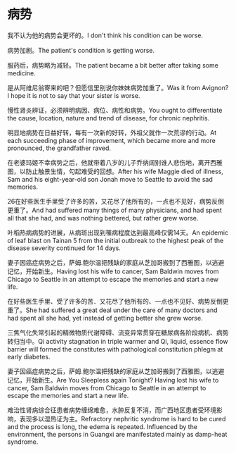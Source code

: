# 病势

<p><span class="chinese">我不认为他的病势会更坏的。</span><span class="english">I don't think his condition can be worse.</span></p>

<p><span class="chinese">病势加剧。</span><span class="english">The patient's condition is getting worse.</span></p>

<p><span class="chinese">服药后，病势略为减轻。</span><span class="english">The patient became a bit better after taking some medicine.</span></p>

<p><span class="chinese">是从阿维尼翁寄来的吧？但愿信里别说你妹妹病势加重了。</span><span class="english">Was it from Avignon? I hope it is not to say that your sister is worse.</span></p>

<p><span class="chinese">慢性肾炎辨证，必须辨明病因、病位、病性和病势。</span><span class="english">You ought to differentiate the cause, location, nature and trend of disease, for chronic nephritis.</span></p>

<p><span class="chinese">明显地病势在日益好转，每有一次新的好转，外祖父就作一次荒谬的行动。</span><span class="english">At each succeeding phase of improvement, which became more and more pronounced, the grandfather raved.</span></p>

<p><span class="chinese">在老婆玛姬不幸病势之后，他就带着八岁的儿子乔纳阔别谁人悲伤地，离开西雅图，以防止触景生情，勾起难受的回想。</span><span class="english">After his wife Maggie died of illness, Sam and his eight-year-old son Jonah move to Seattle to avoid the sad memories.</span></p>

<p><span class="chinese">26在好些医生手里受了许多的苦，又花尽了他所有的，一点也不见好，病势反倒更重了。</span><span class="english">And had suffered many things of many physicians, and had spent all that she had, and was nothing bettered, but rather grew worse.</span></p>

<p><span class="chinese">叶稻热病病势的进展，从病斑出现到罹病程度达到最高峰仅需14天。</span><span class="english">An epidemic of leaf blast on Tainan 5 from the initial outbreak to the highest peak of the disease severity continued for 14 days.</span></p>

<p><span class="chinese">妻子因癌症病势之后，萨姆.鲍尔温把残缺的家庭从芝加哥搬到了西雅图，以逃避记忆，开始新生。</span><span class="english">Having lost his wife to cancer, Sam Baldwin moves from Chicago to Seattle in an attempt to escape the memories and start a new life.</span></p>

<p><span class="chinese">在好些医生手里、受了许多的苦．又花尽了他所有的、一点也不见好、病势反倒更重了。</span><span class="english">She had suffered a great deal under the care of many doctors and had spent all she had, yet instead of getting better she grew worse.</span></p>

<p><span class="chinese">三焦气化失常引起的精微物质代谢障碍、流变异常贯穿在糖尿病各阶段病机、病势转归当中。</span><span class="english">Qi activity stagnation in triple warmer and Qi, liquid, essence flow barrier will formed the constitutes with pathological constitution phlegm at early diabetes.</span></p>

<p><span class="chinese">妻子因癌症病势之后，萨姆.鲍尔温把残缺的家庭从芝加哥搬到了西雅图，以逃避记忆，开始新生。</span><span class="english">Are You Sleepless again Tonight? Having lost his wife to cancer, Sam Baldwin moves from Chicago to Seattle in an attempt to escape the memories and start a new life.</span></p>

<p><span class="chinese">难治性肾病综合征患者病势缠绵难愈，水肿反复不消，而广西地区患者受环境影响，表现多以湿热证为主。</span><span class="english">Refractory nephritic syndrome is hard to be cured and the process is long, the edema is repeated. Influenced by the environment, the persons in Guangxi are manifestated mainly as damp-heat syndrome.</span></p>

